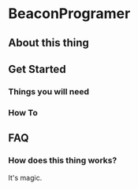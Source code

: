 # BeaconProgramer

## About this thing

## Get Started

### Things you will need

### How To

## FAQ

### How does this thing works? 
It's magic. 

